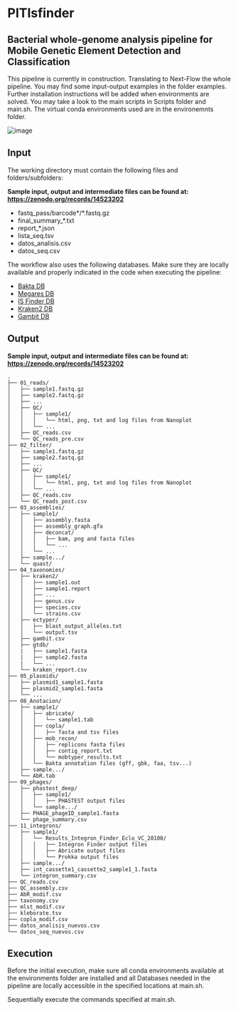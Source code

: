 # PITIsfinder
## Bacterial whole-genome analysis pipeline for Mobile Genetic Element Detection and Classification

This pipeline is currently in construction. Translating to Next-Flow the whole pipeline. 
You may find some input-output examples in the folder examples.
Further installation instructions will be added when environments are solved. 
You may take a look to the main scripts in Scripts folder and main.sh.
The virtual conda environments used are in the environemnts folder.

![image](https://github.com/user-attachments/assets/b36a0998-3af2-44d6-b167-e54369af821c)

## Input
The working directory must contain the following files and folders/subfolders:

**Sample input, output and intermediate files can be found at: https://zenodo.org/records/14523202**

- fastq_pass/barcode*/*.fastq.gz
- final_summary_*.txt
- report_*.json
- lista_seq.tsv
- datos_analisis.csv
- datos_seq.csv

The workflow also uses the following databases. Make sure they are locally available and properly indicated in the code when executing the pipeline:

- [Bakta DB](https://github.com/oschwengers/bakta)
- [Megares DB](https://www.meglab.org/megares/)
- [IS Finder DB](https://github.com/thanhleviet/ISfinder-sequences)
- [Kraken2 DB](https://benlangmead.github.io/aws-indexes/k2)
- [Gambit DB](https://github.com/jlumpe/gambit)


## Output
**Sample input, output and intermediate files can be found at: https://zenodo.org/records/14523202**
```
.
├── 01_reads/
│   ├── sample1.fastq.gz
│   ├── sample2.fastq.gz
│   ├── ...
│   ├── QC/
│   │   ├── sample1/
│   │   │   └── html, png, txt and log files from Nanoplot
│   │   └── ...
│   ├── QC_reads.csv
│   └── QC_reads_pre.csv
├── 02_filter/
│   ├── sample1.fastq.gz
│   ├── sample2.fastq.gz
│   ├── ...
│   ├── QC/
│   │   ├── sample1/
│   │   │   └── html, png, txt and log files from Nanoplot
│   │   └── ...
│   ├── QC_reads.csv
│   └── QC_reads_post.csv
├── 03_assemblies/
│   ├── sample1/
│   │   ├── assembly.fasta
│   │   ├── assembly_graph.gfa
│   │   ├── deconcat/
│   │   │   ├── bam, png and fasta files
│   │   │   └── ...
│   │   └── ...
│   ├── sample.../
│   └── quast/
├── 04_taxonomies/
│   ├── kraken2/
│   │   ├── sample1.out
│   │   ├── sample1.report
│   │   ├── ...
│   │   ├── genus.csv
│   │   ├── species.csv
│   │   └── strains.csv
│   ├── ectyper/
│   │   ├── blast_output_alleles.txt
│   │   └── output.tsv
│   ├── gambit.csv
│   ├── gtdb/
│   |   ├── sample1.fasta
│   |   ├── sample2.fasta
│   |   └── ...
│   └── kraken_report.csv
├── 05_plasmids/
│   ├── plasmid1_sample1.fasta
│   ├── plasmid2_sample1.fasta
│   └── ...
├── 08_Anotacion/
│   ├── sample1/
│   │   ├── abricate/
│   │   │   └── sample1.tab
│   │   ├── copla/
│   │   │   ├── fasta and tsv files
│   │   ├── mob_recon/
│   │   │   ├── replicons fasta files
│   │   │   ├── contig_report.txt
│   │   │   └── mobtyper_results.txt
│   │   └── Bakta annotation files (gff, gbk, faa, tsv...)
│   ├── sample.../
│   └── AbR.tab
├── 09_phages/
│   ├── phastest_deep/
│   │   ├── sample1/
│   │   │   ├── PHASTEST output files
│   │   └── sample.../
│   ├── PHAGE_phageID_sample1.fasta
│   └── phage_summary.csv
├── 11_integrons/
│   ├── sample1/
│   │   └── Results_Integron_Finder_Eclo_VC_28100/
│   │   │   ├── Integron Finder output files
│   │   │   ├── Abricate output files
│   │   │   └── Prokka output files
│   ├── sample.../
│   ├── int_cassette1_cassette2_sample1_1.fasta
│   └── integron_summary.csv
├── QC_reads.csv
├── QC_assembly.csv
├── AbR_modif.csv
├── taxonomy.csv
├── mlst_modif.csv
├── kleborate.tsv
├── copla_modif.csv
├── datos_analisis_nuevos.csv
└── datos_seq_nuevos.csv                     
```

## Execution
Before the initial execution, make sure all conda environments available at the environments folder are installed and all Databases needed in the pipeline are locally accessible in the specified locations at main.sh.

Sequentially execute the commands specified at main.sh.
